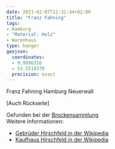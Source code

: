 ```yaml
---
date: 2021-02-07T12:32:44+02:00
title: "Franz Fahning"
tags:
- Hamburg
- "Material: Holz"
- Warenhaus
type: hanger
geojson:
  coordinates:
  - 9.9896316
  - 53.5519379
  precision: exact
---
```

Franz Fahning Hamburg Neuerwall

[Auch Rückseite]

<div class="source">Gefunden bei der <a href="https://www.neue-arbeit-brockensammlung.de/geschaefte/gebrauchtmoebelkaufhaus/">Brockensammlung</a></div>

<div class="notes">
Weitere Informationen:
<ul>
<li><a href="https://de.wikipedia.org/wiki/Gebr._Hirschfeld">Gebrüder Hirschfeld in der Wikipedia</a></li>
<li><a href="https://www.veikkos-archiv.com/index.php/Kaufhaus_Hirschfeld_(Hamburg)">Kaufhaus Hirschfeld in der Wikipedia</a></li>
</ul>
</div>
